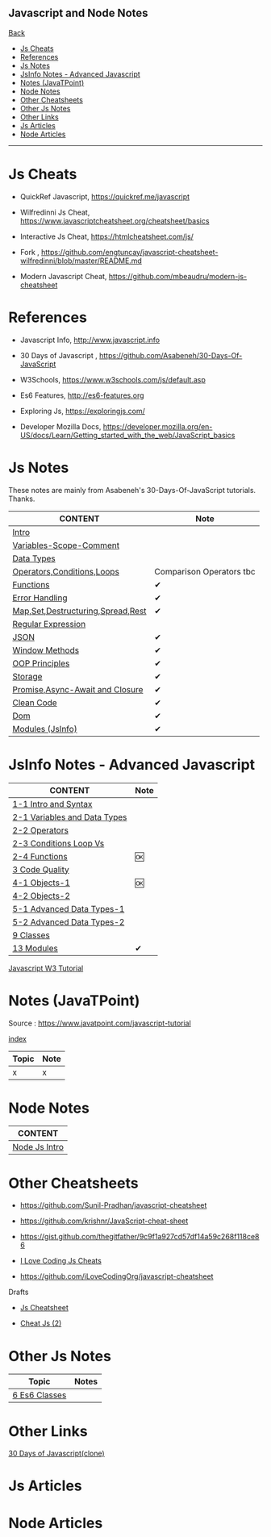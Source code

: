 <h2>Javascript and Node Notes</h2> 

[Back](../readme.md)

- [Js Cheats](#js-cheats)
- [References](#references)
- [Js Notes](#js-notes)
- [JsInfo Notes - Advanced Javascript](#jsinfo-notes---advanced-javascript)
- [Notes (JavaTPoint)](#notes-javatpoint)
- [Node Notes](#node-notes)
- [Other Cheatsheets](#other-cheatsheets)
- [Other Js Notes](#other-js-notes)
- [Other Links](#other-links)
- [Js Articles](#js-articles)
- [Node Articles](#node-articles)

---

# Js Cheats

- QuickRef Javascript, https://quickref.me/javascript

- Wilfredinni Js Cheat, https://www.javascriptcheatsheet.org/cheatsheet/basics

- Interactive Js Cheat, https://htmlcheatsheet.com/js/

- Fork , https://github.com/engtuncay/javascript-cheatsheet-wilfredinni/blob/master/README.md

- Modern Javascript Cheat, https://github.com/mbeaudru/modern-js-cheatsheet

# References

- Javascript Info, http://www.javascript.info

- 30 Days of Javascript , https://github.com/Asabeneh/30-Days-Of-JavaScript

- W3Schools, https://www.w3schools.com/js/default.asp 

- Es6 Features, http://es6-features.org

- Exploring Js, https://exploringjs.com/

- Developer Mozilla Docs, https://developer.mozilla.org/en-US/docs/Learn/Getting_started_with_the_web/JavaScript_basics

# Js Notes

These notes are mainly from Asabeneh's 30-Days-Of-JavaScript tutorials. Thanks.

CONTENT |Note|
--- | -- |
[Intro](./notes/js-notes-1-1-intro.md) |
[Variables-Scope-Comment](./notes/js-notes-1-2-intro-data-type.md) |
[Data Types](./notes/js-notes-2-1-data-types.md) |
[Operators,Conditions,Loops](./notes/js-notes-2-2-oper-cond-loop.md) | Comparison Operators tbc
[Functions](./notes/js-notes-2-3-functions.md) | ✔ 
[Error Handling](./notes/js-notes-2-4-error-handling.md) | ✔ 
[Map,Set,Destructuring,Spread,Rest](./notes/js-notes-2-5-map-set.md) | ✔ 
[Regular Expression](./notes/js-notes-2-6-reg-ex.md) |
[JSON](./notes/js-notes-2-7-json.md) | ✔
[Window Methods](./notes/js-notes-3-window-methods.md)| ✔
[OOP Principles](./notes/js-notes-4-OOP-class.md) | ✔ 
[Storage](./notes/js-notes-5-storage.md) | ✔ 
[Promise,Async-Await and Closure](./notes/js-notes-6-promise.md) | ✔ 
[Clean Code](./notes/js-notes-7-clean-code.md) | ✔
[Dom](./notes/js-notes-8-dom.md) | ✔ 
[Modules (JsInfo)](./notes/js-info/js-intro-13-1-Modules.md)| ✔


# JsInfo Notes - Advanced Javascript

CONTENT |Note|
--- | -- |
[1-1 Intro and Syntax](./js-info/js-intro-01-01-intro-and-syntax.md) |
[2-1 Variables and Data Types](./js-info/js-intro-02-01-data-types.md) |
[2-2 Operators](./js-info/js-intro-02-02-operators.md) |   
[2-3 Conditions Loop Vs](./js-info/js-intro-02-03-if-and-loops.md) |
[2-4 Functions](./js-info/js-intro-02-04-functions.md) |🆗
[3 Code Quality](./js-info/js-intro-3-code-quality.md) |
[4-1 Objects-1](./js-info/js-intro-04-01-objects.md) |🆗
[4-2 Objects-2](./js-info/js-intro-04-02-objects.md) |
[5-1 Advanced Data Types-1](./js-info/js-intro-05-01-advanced-data-types.md)|
[5-2 Advanced Data Types-2](./js-info/js-intro-05-02-advanced-data-types-2.md)|
[9 Classes](./js-info/js-intro-09-1-Classes.md)|
[13 Modules](./js-info/js-intro-13-1-Modules.md)| ✔

[Javascript W3 Tutorial](./w3/readme.md)

# Notes (JavaTPoint)

Source : https://www.javatpoint.com/javascript-tutorial





[index](js-jtp-index.md)



Topic | Note
------|-----
x     | x

# Node Notes

CONTENT |
--- |
[Node Js Intro](./node-js-intro.md) |


# Other Cheatsheets

- https://github.com/Sunil-Pradhan/javascript-cheatsheet

- https://github.com/krishnr/JavaScript-cheat-sheet

- https://gist.github.com/thegitfather/9c9f1a927cd57df14a59c268f118ce86

- [I Love Coding Js Cheats](./i-love-coding-cheats/readme.md)

- https://github.com/iLoveCodingOrg/javascript-cheatsheet

Drafts

- [Js Cheatsheet](./js-mix/js-cheatsheet.md)

- [Cheat Js (2)](./js-mix/cheat-js-2.md)

# Other Js Notes

Topic                                               | Notes
----------------------------------------------------|------
[6 Es6 Classes](./js-mix/js-mosh-b6-es6-classes.md) |


# Other Links

[30 Days of Javascript(clone)](./30-Days-Of-JavaScript-master/readMe.md)

# Js Articles

# Node Articles
